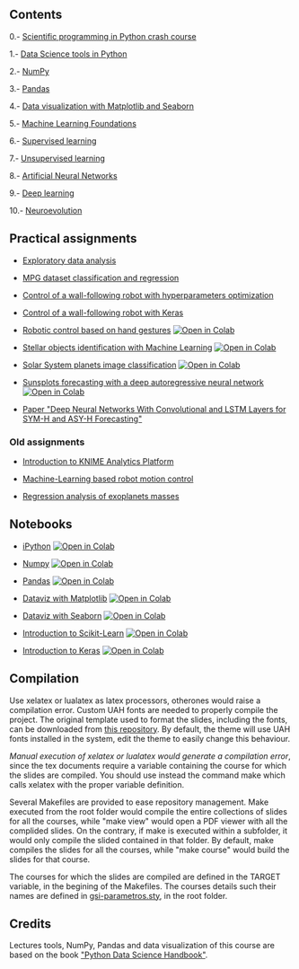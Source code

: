 ## Contents

0.- [Scientific programming in Python crash course](crash/)

1.- [Data Science tools in Python](tools/)

2.- [NumPy](numpy/)

3.- [Pandas](pandas/)

4.- [Data visualization with Matplotlib and Seaborn](dataviz/)

5.- [Machine Learning Foundations](mlfoundations/)

6.- [Supervised learning](supervised/)

7.- [Unsupervised learning](unsupervised/)

8.- [Artificial Neural Networks](ann/)

9.- [Deep learning](dl/)

10.- [Neuroevolution](neuroevolution/)

## Practical assignments

* [Exploratory data analysis](assignments/exploration/exploration.md)

* [MPG dataset classification and regression](assignments/mpg/mpg.md)

* [Control of a wall-following robot with hyperparameters optimization](assignments/wall/wall.md)

* [Control of a wall-following robot with Keras](assignments/wall/wall-keras.md)

* [Robotic control based on hand gestures](assignments/gesture/gesture.ipynb) <a href="https://colab.research.google.com/github/dfbarrero/dataCourse/blob/master/assignments/gesture/gesture.ipynb" target="_blank"><img src="https://colab.research.google.com/assets/colab-badge.svg" alt="Open in Colab"/></a>

* [Stellar objects identification with Machine Learning](https://github.com/dfbarrero/dataCourse/blob/master/assignments/stellar/stellar.ipynb) <a href="https://colab.research.google.com/github/dfbarrero/dataCourse/blob/master/assignments/stellar/stellar.ipynb" target="_blank"><img src="https://colab.research.google.com/assets/colab-badge.svg" alt="Open in Colab"/></a> 

* [Solar System planets image classification](assignments/planets/planets.ipynb) <a href="https://colab.research.google.com/github/dfbarrero/dataCourse/blob/master/assignments/planets/planets.ipynb" target="_blank"><img src="https://colab.research.google.com/assets/colab-badge.svg" alt="Open in Colab"/></a> 

* [Sunsplots forecasting with a deep autoregressive neural network](assignments/sunspots/sunspots-LSTM.ipynb) <a href="https://colab.research.google.com/github/dfbarrero/dataCourse/blob/master/assignments/sunspots/sunspots-LSTM.ipynb" target="_blank"><img src="https://colab.research.google.com/assets/colab-badge.svg" alt="Open in Colab"/></a>  

* [Paper "Deep Neural Networks With Convolutional and LSTM Layers for SYM-H and ASY-H Forecasting"](assignments/papers/symh.md)

### Old assignments

* [Introduction to KNIME Analytics Platform](assignments/knime/intro.md)

* [Machine-Learning based robot motion control](assignments/robot/robot.md)

* [Regression analysis of exoplanets masses](assignments/exoplanets/exoplanets.md)

## Notebooks

* [iPython](tools/ipython.ipynb) <a href="https://colab.research.google.com/github/dfbarrero/dataCourse/blob/master/tools/ipython.ipynb" target="_blank"><img src="https://colab.research.google.com/assets/colab-badge.svg" alt="Open in Colab"/></a>

* [Numpy](numpy/numpy.ipynb) <a href="https://colab.research.google.com/github/dfbarrero/dataCourse/blob/master/numpy/numpy.ipynb" target="_blank"><img src="https://colab.research.google.com/assets/colab-badge.svg" alt="Open in Colab"/></a>

* [Pandas](pandas/Pandas.ipynb) <a href="https://colab.research.google.com/github/dfbarrero/dataCourse/blob/master/pandas/Pandas.ipynb" target="_blank"><img src="https://colab.research.google.com/assets/colab-badge.svg" alt="Open in Colab"/></a>

* [Dataviz with Matplotlib](dataviz/DatavizWithMatplotlib.ipynb) <a href="https://colab.research.google.com/github/dfbarrero/dataCourse/blob/master/dataviz/DatavizWithMatplotlib.ipynb" target="_blank"><img src="https://colab.research.google.com/assets/colab-badge.svg" alt="Open in Colab"/></a> 

* [Dataviz with Seaborn](dataviz/DatavizWithSeaborn.ipynb) <a href="https://colab.research.google.com/github/dfbarrero/dataCourse/blob/master/dataviz/DatavizWithSeaborn.ipynb" target="_blank"><img src="https://colab.research.google.com/assets/colab-badge.svg" alt="Open in Colab"/></a> 

* [Introduction to Scikit-Learn](mlfoundations/scikit-learn.ipynb) <a href="https://colab.research.google.com/github/dfbarrero/dataCourse/blob/master/mlfoundations/scikit-learn.ipynb" target="_blank"><img src="https://colab.research.google.com/assets/colab-badge.svg" alt="Open in Colab"/></a> 

* [Introduction to Keras](ann/keras.ipynb) <a href="https://colab.research.google.com/github/dfbarrero/dataCourse/blob/master/dl/cnn.ipynb" target="_blank"><img src="https://colab.research.google.com/assets/colab-badge.svg" alt="Open in Colab"/></a> 

## Compilation

Use xelatex or lualatex as latex processors, otherones would raise a compilation error. Custom UAH fonts are needed to properly compile the project. The original template used to format the slides, including the fonts, can be downloaded from [this repository](https://github.com/dfbarrero/UAH-beamer-template). By default, the theme will use UAH fonts installed in the system, edit the theme to easily change this behaviour.

*Manual execution of xelatex or lualatex would generate a compilation error*, since the tex documents require a variable containing the course for which the slides are compiled. You should use instead the command make which calls xelatex with the proper variable definition.

Several Makefiles are provided to ease repository management. Make executed from the root folder would compile the entire collections of slides for all the courses, while "make view" would open a PDF viewer with all the complided slides. On the contrary, if make is executed within a subfolder, it would only compile the slided contained in that folder. By default, make compiles the slides for all the courses, while "make course" would build the slides for that course.

The courses for which the slides are compiled are defined in the TARGET variable, in the begining of the Makefiles. The courses details such their names are defined in [gsi-parametros.sty](gsi-parametros.sty), in the root folder.

## Credits

Lectures tools, NumPy, Pandas and data visualization of this course are based on the book ["Python Data Science Handbook"](https://jakevdp.github.io/PythonDataScienceHandbook/).
